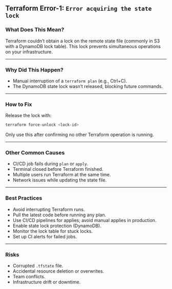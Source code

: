 
## Terraform Error-1: `Error acquiring the state lock`

### What Does This Mean?

Terraform couldn’t obtain a lock on the remote state file (commonly in S3 with a DynamoDB lock table). This lock prevents simultaneous operations on your infrastructure.

---

### Why Did This Happen?

- Manual interruption of a `terraform plan` (e.g., Ctrl+C).
- The DynamoDB state lock wasn’t released, blocking future commands.

---

### How to Fix

Release the lock with:

```bash
terraform force-unlock <lock-id>
```

Only use this after confirming no other Terraform operation is running.

---

### Other Common Causes

- CI/CD job fails during `plan` or `apply`.
- Terminal closed before Terraform finished.
- Multiple users run Terraform at the same time.
- Network issues while updating the state file.

---

### Best Practices

- Avoid interrupting Terraform runs.
- Pull the latest code before running any plan.
- Use CI/CD pipelines for applies; avoid manual applies in production.
- Enable state lock protection (DynamoDB).
- Monitor the lock table for stuck locks.
- Set up CI alerts for failed jobs.

---

### Risks

- Corrupted `.tfstate` file.
- Accidental resource deletion or overwrites.
- Team conflicts.
- Infrastructure drift or downtime.

